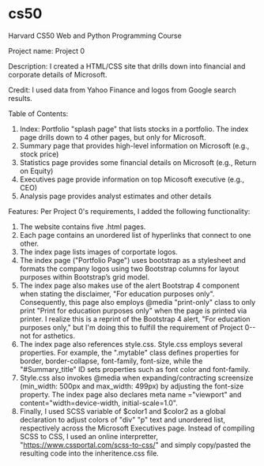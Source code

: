 # cs50
Harvard CS50 Web and Python Programming Course

Project name: Project 0

Description: I created a HTML/CSS site that drills down into financial and corporate details of Microsoft.

Credit: I used data from Yahoo Finance and logos from Google search results.

Table of Contents: 
  1) Index: Portfolio "splash page" that lists stocks in a portfolio. The index page drills down to 4 other pages, but only for Microsoft.
  2) Summary page that provides high-level information on Microsoft (e.g., stock price)
  3) Statistics page provides some financial details on Microsoft (e.g., Return on Equity)
  4) Executives page provide information on top Micosoft executive (e.g., CEO)
  5) Analysis page provides analyst estimates and other details

Features: Per Project 0's requirements, I added the following functionality:
  1) The website contains five .html pages.
  2) Each page contains an unordered list of hyperlinks that connect to one other.
  3) The index page lists images of corportate logos.
  4) The index page ("Portfolio Page") uses bootstrap as a stylesheet and formats the company logos using two Bootstrap columns for layout purposes within Bootstrap’s grid model.
  5) The index page also makes use of the alert Bootstrap 4 component when stating the disclaimer, "For education purposes only". Consequently, this page also employs @media "print-only" class to only print "Print for education purposes only" when the page is printed via printer. I realize this is a reprint of the Bootstrap 4 alert, "For education purposes only," but I'm doing this to fulfill the requirement of Project 0--not for asthetics. 
  6) The index page also references style.css. Style.css employs several properties. For example, the ".mytable" class defines properties for border, border-collapse, font-family, font-size, while the "#Summary_title" ID sets properties such as font color and font-family.  
  7) Style.css also invokes @media when expanding/contracting screensize (min_width: 500px and max_width: 499px) by adjusting the font-size property. The index page also declares meta name ="viewport" and content="width=device-width, initial-scale=1.0".
  8) Finally, I used SCSS variable of $color1 and $color2 as a global declaration to adjust colors of "div" "p" text and unordered list, respectively across the Microsoft Executives page. Instead of compiling SCSS to CSS, I used an online interpretter, "https://www.cssportal.com/scss-to-css/" and simply copy/pasted the resulting code into the inheritence.css file. 
